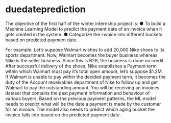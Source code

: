 # duedateprediction

The objective of the first half of the winter internship project is:
  ● To build a Machine Learning Model to predict the payment date of an invoice when it
  gets created in the system.
  ● Categorize the invoice into different buckets based on predicted payment date.
  
  For example:
  Let’s suppose Walmart wishes to add 20,000 Nike shoes to its sports department.
  Now, Walmart becomes the buyer business whereas Nike is the seller business. Since
  this is B2B, the business is done on credit.
  After successful delivery of the shoes, Nike establishes a Payment term within which
  Walmart must pay it’s total open amount, let’s suppose $1.2M.
  If Walmart is unable to pay within the decided payment term, it becomes the duty of
  the Account receivables department of Nike to follow up and get Walmart to pay the
  outstanding amount.
  You will be receiving an invoices dataset that contains the past payment information and
  behaviour of various buyers. Based on the previous payment patterns, the ML model needs to
  predict what will be the date a payment is made by the customer for an invoice.
  The model also needs to predict which aging bucket the invoice falls into based on the
  predicted payment date.
